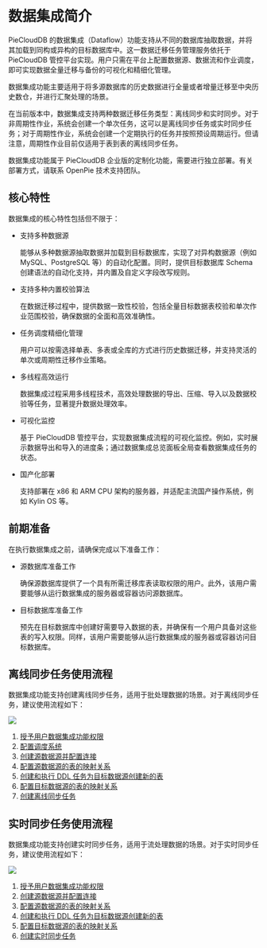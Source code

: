 # 数据集成简介

PieCloudDB 的数据集成（Dataflow）功能支持从不同的数据库抽取数据，并将其加载到同构或异构的目标数据库中。这一数据迁移任务管理服务依托于 PieCloudDB 管控平台实现。用户只需在平台上配置数据源、数据流和作业调度，即可实现数据全量迁移与备份的可视化和精细化管理。

数据集成功能主要适用于将多源数据库的历史数据进行全量或者增量迁移至中央历史数仓，并进行汇聚处理的场景。

在当前版本中，数据集成支持两种数据迁移任务类型：离线同步和实时同步。对于非周期性作业，系统会创建一个单次任务，这可以是离线同步任务或实时同步任务；对于周期性作业，系统会创建一个定期执行的任务并按照预设周期运行。但请注意，周期性作业目前仅适用于表到表的离线同步任务。

<note type="attention">
   <p> 数据集成功能属于 PieCloudDB 企业版的定制化功能，需要进行独立部署。有关部署方式，请联系 OpenPie 技术支持团队。</p>   
</note>

## 核心特性

数据集成的核心特性包括但不限于：

* 支持多种数据源

  能够从多种数据源抽取数据并加载到目标数据库，实现了对异构数据源（例如 MySQL、PostgreSQL 等）的自动化配置。同时，提供目标数据库 Schema 创建语法的自动化支持，并内置及自定义字段改写规则。

* 支持多种内置校验算法

  在数据迁移过程中，提供数据一致性校验，包括全量目标数据表校验和单次作业范围校验，确保数据的全面和高效准确性。

* 任务调度精细化管理

  用户可以按需选择单表、多表或全库的方式进行历史数据迁移，并支持灵活的单次或周期性迁移作业策略。

* 多线程高效运行

  数据集成过程采用多线程技术，高效处理数据的导出、压缩、导入以及数据校验等任务，显著提升数据处理效率。

* 可视化监控

  基于 PieCloudDB 管控平台，实现数据集成流程的可视化监控。例如，实时展示数据导出和导入的进度条；通过数据集成总览面板全局查看数据集成任务的状态。

* 国产化部署

  支持部署在 x86 和 ARM CPU 架构的服务器，并适配主流国产操作系统，例如 Kylin OS 等。

## 前期准备

在执行数据集成之前，请确保完成以下准备工作：
* 源数据库准备工作

  确保源数据库提供了一个具有所需迁移库表读取权限的用户。此外，该用户需要能够从运行数据集成的服务器或容器访问源数据库。

* 目标数据库准备工作

  预先在目标数据库中创建好需要导入数据的表，并确保有一个用户具备对这些表的写入权限。同样，该用户需要能够从运行数据集成的服务器或容器访问目标数据库。

## 离线同步任务使用流程

数据集成功能支持创建离线同步任务，适用于批处理数据的场景。对于离线同步任务，建议使用流程如下：

<img src="https://pdb-doc.oss-cn-beijing.aliyuncs.com/dataflow/v2/offline-workflow.png" scope="external" />

1. [授予用户数据集成功能权限](20.dataflow-privilege.md)  
2. [配置调度系统](40.system-configuration.md)
3. [创建源数据源并配置连接](50.create-data-source.md)
4. [配置源数据源的表的映射关系](60.config-associated-tables.md)
5. [创建和执行 DDL 任务为目标数据源创建新的表](80.create-ddl-task.md)
6. [配置目标数据源的表的映射关系](60.config-associated-tables.md)
7. [创建离线同步任务](90.create-offline-sync-task.md)

## 实时同步任务使用流程

数据集成功能支持创建实时同步任务，适用于流处理数据的场景。对于实时同步任务，建议使用流程如下：

<img src="https://pdb-doc.oss-cn-beijing.aliyuncs.com/dataflow/v2/realtime-workflow.png" scope="external" />

1. [授予用户数据集成功能权限](20.dataflow-privilege.md)  
2. [创建源数据源并配置连接](50.create-data-source.md)
3. [配置源数据源的表的映射关系](60.config-associated-tables.md)
5. [创建和执行 DDL 任务为目标数据源创建新的表](80.create-ddl-task.md)
6. [配置目标数据源的表的映射关系](60.config-associated-tables.md)
7. [创建实时同步任务](110.create-realtime-sync-task.md)



